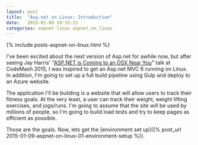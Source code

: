 ```yaml
---
layout: post
title:  "Asp.net on Linux: Introduction"
date:   2015-01-09 19:33:12
categories: aspnet linux aspnet_on_linux
---
```

{% include posts-aspnet-on-linux.html %}

I've been excited about the next version of Asp.net for awhile now, but after seeing Jay Harris' "[ASP.NET is Coming to an OSX Near You](http://www.codemash.org/session/asp-net-is-coming-to-an-osx-near-you/)" talk at CodeMash 2015, I was inspired to get an Asp.net MVC 6 running on Linux.  In addition, I'm going to set up a full build pipeline using Gulp and deploy to an Azure website.

The application I'll be building is a website that will allow users to track their fitness goals.  At the very least, a user can track their weight, weight lifting exercises, and jogs/runs.  I'm going to assume that the site will be used by millions of people, so I'm going to build load tests and try to keep pages as efficient as possible.

Those are the goals.  Now, lets get the [environment set up]({% post_url 2015-01-09-aspnet-on-linux-01-environment-setup %}).